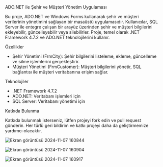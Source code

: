 ADO.NET ile Şehir ve Müşteri Yönetim Uygulaması

Bu proje, ADO.NET ve Windows Forms kullanarak şehir ve müşteri verilerinin yönetimini sağlayan bir masaüstü uygulamasıdır. Kullanıcılar, SQL Server ile entegre çalışan bir arayüz üzerinden şehir ve müşteri bilgilerini ekleyebilir, güncelleyebilir veya silebilirler. Proje, temel olarak .NET Framework 4.7.2 ve ADO.NET teknolojilerini kullanır.

Özellikler

* Şehir Yönetimi (FrmCity): Şehir bilgilerini listeleme, ekleme, güncelleme ve silme işlemlerini gerçekleştirir.
* Müşteri Yönetimi (FrmCustomer): Müşteri bilgilerini yönetir, SQL bağlantısı ile müşteri veritabanına erişim sağlar.

Teknolojiler

* .NET Framework 4.7.2
* ADO.NET: Veritabanı işlemleri için
* SQL Server: Veritabanı yönetimi için


Katkıda Bulunma

Katkıda bulunmak isterseniz, lütfen projeyi fork edin ve pull request gönderin. Her türlü geri bildirim ve katkı projeyi daha da geliştirmemize yardımcı olacaktır.

![Ekran görüntüsü 2024-11-07 160844](https://github.com/user-attachments/assets/dcfbecc3-11f3-4946-abc5-97b327a7221e)


![Ekran görüntüsü 2024-11-07 160904](https://github.com/user-attachments/assets/ba18557e-953a-41ab-9b7e-65b2ac4febdc)


![Ekran görüntüsü 2024-11-07 160917](https://github.com/user-attachments/assets/81fe554b-5c2c-46bd-aa5d-d9fba8e00e8b)
